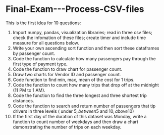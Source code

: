 # Final-Exam---Process-CSV-files
This is the first idea for 10 questions:
  01. Import numpy, pandas, visualization libraries; read in three csv files; check the infomation of these files; create timer and include time measure for all questions below.
  02. Write your own ascending sort function and then sort these dataframes by passenger count.
  03. Code the function to calculate how many passengers pay through the first type of payment type.
  04. Code the function to draw chart for passenger count.
  05. Draw two charts for Vendor ID and passenger count.
  06. Code function to find min, max, mean of the cost for 1 trips.
  07. Code the function to count how many trips that drop off at the midnight (11 PM to 1 AM).
  08. Code the function to find the three longest and three shortest trip distances.
  09. Code the function to search and return number of passengers that tip drivers in three levels ( under 5$, between 5$ and 10$, above 10$)
  10. If the first day of the duration of this dataset was Monday, write a function to count number of weekdays and then draw a chart demonstrating the number of trips on each weekday.
